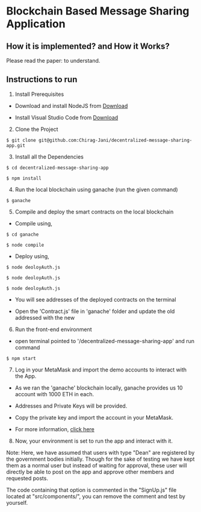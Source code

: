 # Blockchain Based Message Sharing Application

## How it is implemented? and How it Works?

Please read the paper: []() to understand.

## Instructions to run

1. Install Prerequisites

- Download and install NodeJS from [Download](https://nodejs.org/en/download/)

- Install Visual Studio Code from [Download](https://code.visualstudio.com/download)

2. Clone the Project

```
$ git clone git@github.com:Chirag-Jani/decentralized-message-sharing-app.git
```

3. Install all the Dependencies

```
$ cd decentralized-message-sharing-app

$ npm install
```

4. Run the local blockchain using ganache (run the given command)

```
$ ganache
```

5. Compile and deploy the smart contracts on the local blockchain

- Compile using,

```
$ cd ganache

$ node compile
```

- Deploy using,

```
$ node deoloyAuth.js

$ node deoloyAuth.js

$ node deoloyAuth.js
```

- You will see addresses of the deployed contracts on the terminal

- Open the 'Contract.js' file in 'ganache' folder and update the old addressed with the new

6. Run the front-end environment

- open terminal pointed to '/decentralized-message-sharing-app' and run command

```
$ npm start
```

7. Log in your MetaMask and import the demo accounts to interact with the App.

- As we ran the 'ganache' blockchain locally, ganache provides us 10 account with 1000 ETH in each.

- Addresses and Private Keys will be provided.

- Copy the private key and import the account in your MetaMask.

- For more information, [click here](https://www.geeksforgeeks.org/how-to-set-up-ganche-with-metamask/)

8. Now, your environment is set to run the app and interact with it.


Note: Here, we have assumed that users with type "Dean" are registered by the government bodies initially. Though for the sake of testing we have kept them as a normal user but instead of waiting for approval, these user will directly be able to post on the app and approve other members and requested posts.

The code containing that option is commented in the "SignUp.js" file located at "src/components/", you can remove the comment and test by yourself.
